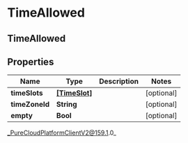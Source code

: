 # TimeAllowed

## TimeAllowed

## Properties

|Name | Type | Description | Notes|
|------------ | ------------- | ------------- | -------------|
| **timeSlots** | [**[TimeSlot]**](TimeSlot) |  | [optional] |
| **timeZoneId** | **String** |  | [optional] |
| **empty** | **Bool** |  | [optional] |



_PureCloudPlatformClientV2@159.1.0_
